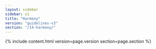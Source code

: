 ```yaml
---
layout: sidebar
sidebar: s1
title: "Harmony"
version: "guidelines-v3"
section: "/14-harmony/"
---
```

{% include content.html version=page.version section=page.section %}